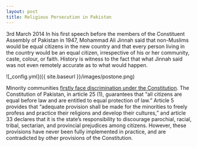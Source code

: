 ```yaml
---
layout: post
title: Religious Persecution in Pakistan
---
```

3rd March 2014
In his first speech before the members of the Constituent Assembly of Pakistan in 1947, Mohammad Ali Jinnah said that non-Muslims would be equal citizens in the new country and that every person living in the country would be an equal citizen, irrespective of his or her community, caste, colour, or faith. History is witness to the fact that what Jinnah said was not even remotely accurate as to what would happen.



![_config.yml]({{ site.baseurl }}/images/postone.png)


Minority communities [firstly face discrimination under the Constitution](https://www.refworld.org/pdfid/57fb91e54.pdf). The Constitution of Pakistan, in article 25 (1), guarantees that “all citizens are equal before law and are entitled to equal protection of law.” Article 5 provides that “adequate provision shall be made for the minorities to freely profess and practice their religions and develop their cultures,” and article 33 declares that it is the state’s responsibility to discourage parochial, racial, tribal, sectarian, and provincial prejudices among citizens. However, these provisions have never been fully implemented in practice, and are contradicted by other provisions of the Constitution. 

